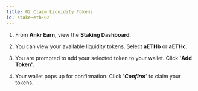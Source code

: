 ```yaml
---
title: 02 Claim Liquidity Tokens
id: stake-eth-02
---
```



1. From **Ankr Earn**, view the **Staking Dashboard**. 

2. You can view your available liquidity tokens. Select **aETHb** or **aETHc**. 

3. You are prompted to add your selected token to your wallet. Click '**Add Token'**.

4. Your wallet pops up for confirmation. Click '_**Confirm**_' to claim your tokens.

